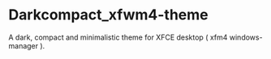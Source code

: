 Darkcompact_xfwm4-theme
=======================

A dark, compact and minimalistic theme for XFCE desktop ( xfm4 windows-manager ). 
